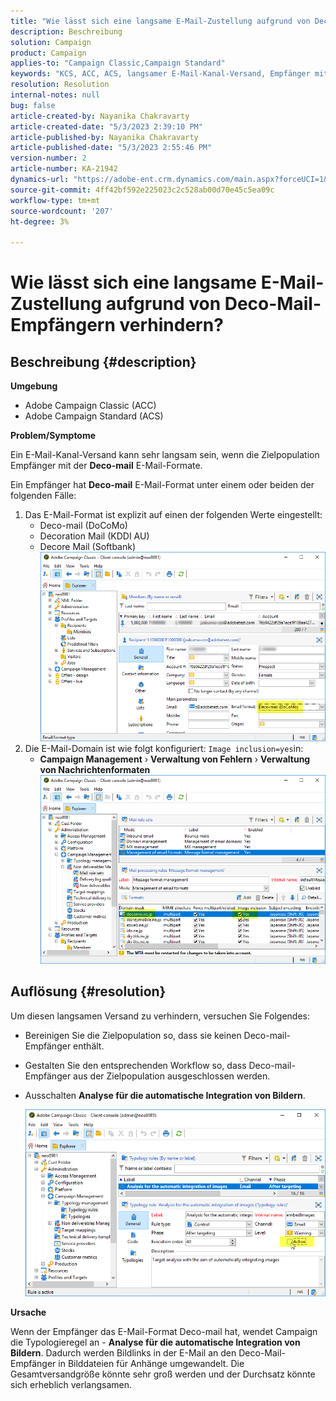 ```yaml
---
title: "Wie lässt sich eine langsame E-Mail-Zustellung aufgrund von Deco-Mail-Empfängern verhindern?"
description: Beschreibung
solution: Campaign
product: Campaign
applies-to: "Campaign Classic,Campaign Standard"
keywords: "KCS, ACC, ACS, langsamer E-Mail-Kanal-Versand, Empfänger mit Deco-Mail-Format, Leistung, Durchsatz"
resolution: Resolution
internal-notes: null
bug: false
article-created-by: Nayanika Chakravarty
article-created-date: "5/3/2023 2:39:10 PM"
article-published-by: Nayanika Chakravarty
article-published-date: "5/3/2023 2:55:46 PM"
version-number: 2
article-number: KA-21942
dynamics-url: "https://adobe-ent.crm.dynamics.com/main.aspx?forceUCI=1&pagetype=entityrecord&etn=knowledgearticle&id=707ebc3c-c0e9-ed11-a7c6-6045bd006b25"
source-git-commit: 4ff42bf592e225023c2c528ab00d70e45c5ea09c
workflow-type: tm+mt
source-wordcount: '207'
ht-degree: 3%

---
```


# Wie lässt sich eine langsame E-Mail-Zustellung aufgrund von Deco-Mail-Empfängern verhindern?

## Beschreibung {#description}


<b>Umgebung</b>

- Adobe Campaign Classic (ACC)
- Adobe Campaign Standard (ACS)


<b>Problem/Symptome</b>

Ein E-Mail-Kanal-Versand kann sehr langsam sein, wenn die Zielpopulation Empfänger mit der <b>Deco-mail</b> E-Mail-Formate.

Ein Empfänger hat <b>Deco-mail</b> E-Mail-Format unter einem oder beiden der folgenden Fälle:

1. Das E-Mail-Format ist explizit auf einen der folgenden Werte eingestellt:
   - Deco-mail (DoCoMo)
   - Decoration Mail (KDDI AU)
   - Decore Mail (Softbank)         ![](assets/___727ebc3c-c0e9-ed11-a7c6-6045bd006b25___.png)
2. Die E-Mail-Domain ist wie folgt konfiguriert: `Image inclusion=yes`in:
   - <b>Campaign Management</b> › <b>Verwaltung von Fehlern</b> › <b>Verwaltung von Nachrichtenformaten</b>        ![](assets/___c4d8b442-c0e9-ed11-a7c6-6045bd006b25___.png)



## Auflösung {#resolution}


Um diesen langsamen Versand zu verhindern, versuchen Sie Folgendes:

- Bereinigen Sie die Zielpopulation so, dass sie keinen Deco-mail-Empfänger enthält.
- Gestalten Sie den entsprechenden Workflow so, dass Deco-mail-Empfänger aus der Zielpopulation ausgeschlossen werden.
- Ausschalten <b>Analyse für die automatische Integration von Bildern</b>.


   ![](assets/6f31278e-55e4-ed11-a7c7-6045bd006b4b.png)


<b>Ursache</b>

Wenn der Empfänger das E-Mail-Format Deco-mail hat, wendet Campaign die Typologieregel an - <b>Analyse für die automatische Integration von Bildern</b>. Dadurch werden Bildlinks in der E-Mail an den Deco-Mail-Empfänger in Bilddateien für Anhänge umgewandelt. Die Gesamtversandgröße könnte sehr groß werden und der Durchsatz könnte sich erheblich verlangsamen.
